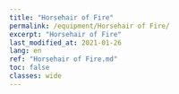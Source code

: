 ```yaml
---
title: "Horsehair of Fire"
permalink: /equipment/Horsehair of Fire/
excerpt: "Horsehair of Fire"
last_modified_at: 2021-01-26
lang: en
ref: "Horsehair of Fire.md"
toc: false
classes: wide
---
```


